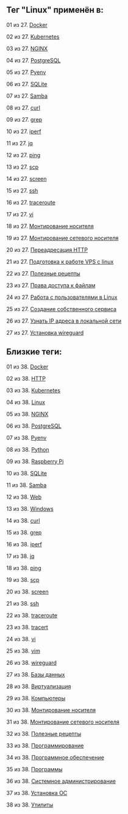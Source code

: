 ## Тег "Linux" применён в:

01 из 27. [Docker](../Компьютеры%20и%20софт/Программы/Docker.md)

02 из 27. [Kubernetes](../Компьютеры%20и%20софт/Программы/Kubernetes.md)

03 из 27. [NGINX](../Компьютеры%20и%20софт/Программы/Nginx.md)

04 из 27. [PostgreSQL](../Компьютеры%20и%20софт/Программы/PostgreSQL.md)

05 из 27. [Pyenv](../Компьютеры%20и%20софт/Программные%20компоненты/pyenv.md)

06 из 27. [SQLite](../Компьютеры%20и%20софт/Программы/SQLite.md)

07 из 27. [Samba](../Компьютеры%20и%20софт/Linux/Samba.md)

08 из 27. [curl](../Компьютеры%20и%20софт/Утилиты/Curl.md)

09 из 27. [grep](../Компьютеры%20и%20софт/Утилиты/Grep.md)

10 из 27. [iperf](../Компьютеры%20и%20софт/Утилиты/Iperf.md)

11 из 27. [jq](../Компьютеры%20и%20софт/Утилиты/Jq.md)

12 из 27. [ping](../Компьютеры%20и%20софт/Утилиты/Ping.md)

13 из 27. [scp](../Компьютеры%20и%20софт/Утилиты/SCP.md)

14 из 27. [screen](../Компьютеры%20и%20софт/Утилиты/Screen.md)

15 из 27. [ssh](../Компьютеры%20и%20софт/Утилиты/SSH.md)

16 из 27. [traceroute](../Компьютеры%20и%20софт/Утилиты/Traceroute.md)

17 из 27. [vi](../Компьютеры%20и%20софт/Утилиты/Vi.md)

18 из 27. [Монтирование носителя](../Компьютеры%20и%20софт/Linux/Монтирование%20носителя.md)

19 из 27. [Монтирование сетевого носителя](../Компьютеры%20и%20софт/Linux/Монтирование%20сетевого%20носителя.md)

20 из 27. [Переадресация HTTP](../Компьютеры%20и%20софт/Linux/Переадресация%20HTTP.md)

21 из 27. [Подготовка к работе VPS с linux](../Компьютеры%20и%20софт/Linux/Подготовка%20к%20работе%20VPS%20с%20linux.md)

22 из 27. [Полезные рецепты](../Компьютеры%20и%20софт/Linux/Полезные%20рецепты%20Linux.md)

23 из 27. [Права доступа к файлам](../Компьютеры%20и%20софт/Linux/Права%20доступа%20к%20файлам.md)

24 из 27. [Работа с пользователями в Linux](../Компьютеры%20и%20софт/Linux/Работа%20с%20пользователями.md)

25 из 27. [Создание собственного сервиса](../Компьютеры%20и%20софт/Linux/Создание%20собственного%20сервиса.md)

26 из 27. [Узнать IP адреса в локальной сети](../Компьютеры%20и%20софт/Linux/Узнать%20IP%20адреса%20в%20локальной%20сети.md)

27 из 27. [Установка wireguard](../Компьютеры%20и%20софт/Linux/Установка%20wireguard.md)

## Близкие теги:

01 из 38. [Docker](./docker.md)

02 из 38. [HTTP](./http.md)

03 из 38. [Kubernetes](./kubernetes.md)

04 из 38. [Linux](./linux.md)

05 из 38. [NGINX](./nginx.md)

06 из 38. [PostgreSQL](./postgresql.md)

07 из 38. [Pyenv](./pyenv.md)

08 из 38. [Python](./python.md)

09 из 38. [Raspberry Pi](./raspberry%20pi.md)

10 из 38. [SQLite](./sqlite.md)

11 из 38. [Samba](./samba.md)

12 из 38. [Web](./web.md)

13 из 38. [Windows](./windows.md)

14 из 38. [curl](./curl.md)

15 из 38. [grep](./grep.md)

16 из 38. [iperf](./iperf.md)

17 из 38. [jq](./jq.md)

18 из 38. [ping](./ping.md)

19 из 38. [scp](./scp.md)

20 из 38. [screen](./screen.md)

21 из 38. [ssh](./ssh.md)

22 из 38. [traceroute](./traceroute.md)

23 из 38. [tracert](./tracert.md)

24 из 38. [vi](./vi.md)

25 из 38. [vim](./vim.md)

26 из 38. [wireguard](./wireguard.md)

27 из 38. [Базы данных](./базы%20данных.md)

28 из 38. [Виртуализация](./виртуализация.md)

29 из 38. [Компьютеры](./компьютеры.md)

30 из 38. [Монтирование носителя](./монтирование%20носителя.md)

31 из 38. [Монтирование сетевого носителя](./монтирование%20сетевого%20носителя.md)

32 из 38. [Полезные рецепты](./полезные%20рецепты.md)

33 из 38. [Программирование](./программирование.md)

34 из 38. [Программное обеспечение](./программное%20обеспечение.md)

35 из 38. [Программы](./программы.md)

36 из 38. [Системное администрирование](./системное%20администрирование.md)

37 из 38. [Установка ОС](./установка%20ос.md)

38 из 38. [Утилиты](./утилиты.md)

